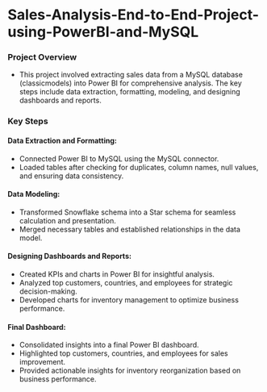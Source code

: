 # Sales-Analysis-End-to-End-Project-using-PowerBI-and-MySQL
### Project Overview
- This project involved extracting sales data from a MySQL database (classicmodels) into Power BI for comprehensive analysis. The key steps include data extraction, formatting, modeling, and designing dashboards and reports.

### Key Steps
#### Data Extraction and Formatting:

- Connected Power BI to MySQL using the MySQL connector.
- Loaded tables after checking for duplicates, column names, null values, and ensuring data consistency.
#### Data Modeling:

- Transformed Snowflake schema into a Star schema for seamless calculation and presentation.
- Merged necessary tables and established relationships in the data model.
#### Designing Dashboards and Reports:

- Created KPIs and charts in Power BI for insightful analysis.
- Analyzed top customers, countries, and employees for strategic decision-making.
- Developed charts for inventory management to optimize business performance.
#### Final Dashboard:

- Consolidated insights into a final Power BI dashboard.
- Highlighted top customers, countries, and employees for sales improvement.
- Provided actionable insights for inventory reorganization based on business performance.
